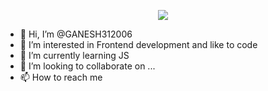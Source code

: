 <p align="center">
  <a href="https://skillicons.dev">
    <img src="https://skillicons.dev/icons?i=js,html,css,py,github,mysql,vscode,visualstudio" />
  </a>
</p>




- 👋 Hi, I’m @GANESH312006
- 👀 I’m interested in Frontend development and like to code 
- 🌱 I’m currently learning JS
- 💞️ I’m looking to collaborate on ...
- 📫 How to reach me 

<!---
GANESH312006/GANESH312006 is a ✨ special ✨ repository because its `README.md` (this file) appears on your GitHub profile.
You can click the Preview link to take a look at your changes.
--->
